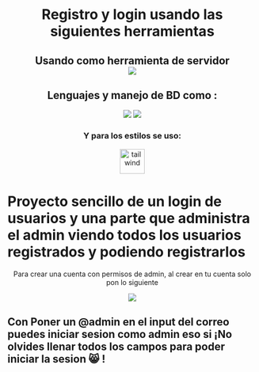# <p align="center">Registro y login usando las siguientes herramientas</p>
 <h2 align="center">Usando como herramienta de servidor 
 <div align="center"> <img src="https://img.shields.io/badge/Xampp-F37623?style=for-the-badge&logo=xampp&logoColor=white"> </div>
<span></span>

  
 <h2 align="center">Lenguajes y manejo de BD como :</h2>
 <div align="center">
   <img src="https://img.shields.io/badge/PHP-777BB4?style=for-the-badge&logo=php&logoColor=white"><span>  </span><img src="https://img.shields.io/badge/MySQL-00000F?style=for-the-   badge&logo=mysql&logoColor=white" > 

  <h3>Y para los estilos se uso:</h3>
  <div><a href="https://tailwindcss.com/" target="_blank" rel="noreferrer"> <img src="https://github.com/Scar1109/skill-icons/blob/Scar1109/icons/TailwindCSS-Light.svg" alt="tailwind" width="50" height="50"/> </a></div>
 </div>

<h1>Proyecto sencillo de un login de usuarios y una parte que administra el admin viendo todos los usuarios registrados y podiendo registrarlos</h1>

<p align="center">Para crear una cuenta con permisos de admin, al crear en tu cuenta solo pon lo siguiente</p>

<div align="center">
<img align="center" src="https://github.com/Diegozzzp/registro_login/assets/151695151/4d5d989c-7017-4bb6-a4f9-04c8d794a3ed"/>
</div>

<h2> Con Poner un @admin en el input del correo puedes iniciar sesion como admin eso si ¡No olvides llenar todos los campos para poder iniciar la sesion 😸 ! </h2>

